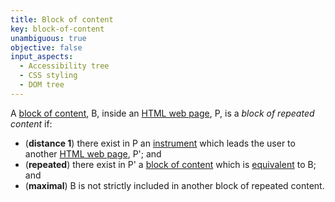 ```yaml
---
title: Block of content
key: block-of-content
unambiguous: true
objective: false
input_aspects:
  - Accessibility tree
  - CSS styling
  - DOM tree
---
```


A [block of content][], B, inside an [HTML web page][], P, is a _block of repeated content_ if:

- (**distance 1**) there exist in P an [instrument][] which leads the user to another [HTML web page][], P'; and
- (**repeated**) there exist in P' a [block of content][] which is [equivalent][equivalent resource] to B; and
- (**maximal**) B is not strictly included in another block of repeated content.

[block of content]: #block-of-content 'Definition of Block of Content'
[equivalent resource]: #equivalent-resource 'Definition of Equivalent Resource'
[html web page]: #web-page-html 'Definition of Web Page'
[instrument]: #instrument 'Definition of Instrument'
